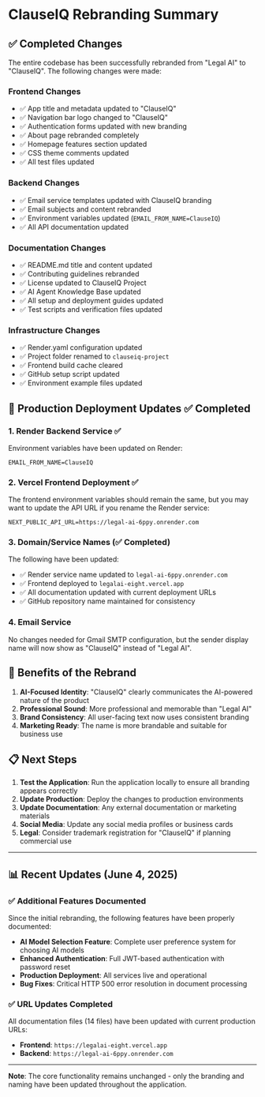 # ClauseIQ Rebranding Summary

## ✅ Completed Changes

The entire codebase has been successfully rebranded from "Legal AI" to "ClauseIQ". The following changes were made:

### Frontend Changes

- ✅ App title and metadata updated to "ClauseIQ"
- ✅ Navigation bar logo changed to "ClauseIQ"
- ✅ Authentication forms updated with new branding
- ✅ About page rebranded completely
- ✅ Homepage features section updated
- ✅ CSS theme comments updated
- ✅ All test files updated

### Backend Changes

- ✅ Email service templates updated with ClauseIQ branding
- ✅ Email subjects and content rebranded
- ✅ Environment variables updated (`EMAIL_FROM_NAME=ClauseIQ`)
- ✅ All API documentation updated

### Documentation Changes

- ✅ README.md title and content updated
- ✅ Contributing guidelines rebranded
- ✅ License updated to ClauseIQ Project
- ✅ AI Agent Knowledge Base updated
- ✅ All setup and deployment guides updated
- ✅ Test scripts and verification files updated

### Infrastructure Changes

- ✅ Render.yaml configuration updated
- ✅ Project folder renamed to `clauseiq-project`
- ✅ Frontend build cache cleared
- ✅ GitHub setup script updated
- ✅ Environment example files updated

## 🔄 Production Deployment Updates ✅ Completed

### 1. Render Backend Service ✅

Environment variables have been updated on Render:

```
EMAIL_FROM_NAME=ClauseIQ
```

### 2. Vercel Frontend Deployment ✅

The frontend environment variables should remain the same, but you may want to update the API URL if you rename the Render service:

```
NEXT_PUBLIC_API_URL=https://legal-ai-6ppy.onrender.com
```

### 3. Domain/Service Names (✅ Completed)

The following have been updated:

- ✅ Render service name updated to `legal-ai-6ppy.onrender.com`
- ✅ Frontend deployed to `legalai-eight.vercel.app`
- ✅ All documentation updated with current deployment URLs
- ✅ GitHub repository name maintained for consistency

### 4. Email Service

No changes needed for Gmail SMTP configuration, but the sender display name will now show as "ClauseIQ" instead of "Legal AI".

## 🎉 Benefits of the Rebrand

1. **AI-Focused Identity**: "ClauseIQ" clearly communicates the AI-powered nature of the product
2. **Professional Sound**: More professional and memorable than "Legal AI"
3. **Brand Consistency**: All user-facing text now uses consistent branding
4. **Marketing Ready**: The name is more brandable and suitable for business use

## 📋 Next Steps

1. **Test the Application**: Run the application locally to ensure all branding appears correctly
2. **Update Production**: Deploy the changes to production environments
3. **Update Documentation**: Any external documentation or marketing materials
4. **Social Media**: Update any social media profiles or business cards
5. **Legal**: Consider trademark registration for "ClauseIQ" if planning commercial use

---

## 📊 Recent Updates (June 4, 2025)

### ✅ Additional Features Documented

Since the initial rebranding, the following features have been properly documented:

- **AI Model Selection Feature**: Complete user preference system for choosing AI models
- **Enhanced Authentication**: Full JWT-based authentication with password reset
- **Production Deployment**: All services live and operational
- **Bug Fixes**: Critical HTTP 500 error resolution in document processing

### ✅ URL Updates Completed

All documentation files (14 files) have been updated with current production URLs:

- **Frontend**: `https://legalai-eight.vercel.app`
- **Backend**: `https://legal-ai-6ppy.onrender.com`

---

**Note**: The core functionality remains unchanged - only the branding and naming have been updated throughout the application.
